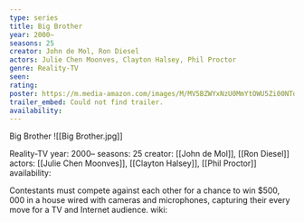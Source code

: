 ```yaml
---
type: series
title: Big Brother
year: 2000–
seasons: 25
creator: John de Mol, Ron Diesel
actors: Julie Chen Moonves, Clayton Halsey, Phil Proctor
genre: Reality-TV
seen:
rating: 
poster: https://m.media-amazon.com/images/M/MV5BZWYxNzU0MmYtOWU5Zi00NTdiLThjODEtZWQxMjk0Y2IxMThkXkEyXkFqcGdeQXVyMzQ2MDI5NjU@._V1_SX300.jpg
trailer_embed: Could not find trailer.
availability:
---
```

Big Brother
![[Big Brother.jpg]]

Reality-TV
year: 2000–
seasons: 25
creator: [[John de Mol]], [[Ron Diesel]]
actors: [[Julie Chen Moonves]], [[Clayton Halsey]], [[Phil Proctor]]
availability:

Contestants must compete against each other for a chance to win $500, 000 in a house wired with cameras and microphones, capturing their every move for a TV and Internet audience.
wiki: 


